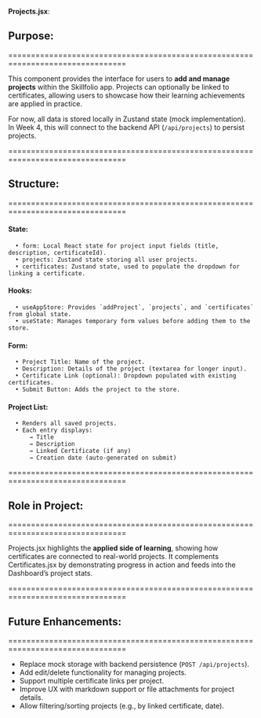 **Projects.jsx**:

  ## Purpose:
  ================================================================================

  This component provides the interface for users to **add and manage projects** 
  within the Skillfolio app. Projects can optionally be linked to certificates, 
  allowing users to showcase how their learning achievements are applied in practice.

  For now, all data is stored locally in Zustand state (mock implementation).  
  In Week 4, this will connect to the backend API (`/api/projects`) to persist projects.

  ================================================================================

  ## Structure:
  ================================================================================

  #### State:
      • form: Local React state for project input fields (title, description, certificateId).
      • projects: Zustand state storing all user projects.
      • certificates: Zustand state, used to populate the dropdown for linking a certificate.

  #### Hooks:
      • useAppStore: Provides `addProject`, `projects`, and `certificates` from global state.
      • useState: Manages temporary form values before adding them to the store.

  #### Form:
      • Project Title: Name of the project.
      • Description: Details of the project (textarea for longer input).
      • Certificate Link (optional): Dropdown populated with existing certificates.
      • Submit Button: Adds the project to the store.

  #### Project List:
      • Renders all saved projects.
      • Each entry displays:
          → Title
          → Description
          → Linked Certificate (if any)
          → Creation date (auto-generated on submit)

  ================================================================================

  ## Role in Project:
  ================================================================================

  Projects.jsx highlights the **applied side of learning**, showing how certificates 
  are connected to real-world projects. It complements Certificates.jsx by demonstrating 
  progress in action and feeds into the Dashboard’s project stats.

  ================================================================================

  ## Future Enhancements:
  ================================================================================

  - Replace mock storage with backend persistence (`POST /api/projects`).
  - Add edit/delete functionality for managing projects.
  - Support multiple certificate links per project.
  - Improve UX with markdown support or file attachments for project details.
  - Allow filtering/sorting projects (e.g., by linked certificate, date).
